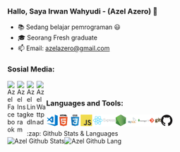 ### Hallo, Saya Irwan Wahyudi - (Azel Azero) 👋

- 📚 Sedang belajar pemrograman 😃
- 🎓 Seorang Fresh graduate
- 📫 Email: azelazero@gmail.com

### Sosial Media:


[<img align="left" alt="Azel Facebook" width="22px" src="https://cdn.jsdelivr.net/npm/simple-icons@v3/icons/facebook.svg" />][facebook]
[<img align="left" alt="Azel Instagram" width="22px" src="https://cdn.jsdelivr.net/npm/simple-icons@v3/icons/instagram.svg" />][instagram]
[<img align="left" alt="Azel LinkedIn" width="22px" src="https://cdn.jsdelivr.net/npm/simple-icons@v3/icons/linkedin.svg" />][linkedin]
[<img align="left" alt="Azel Wattpad" width="22px" src="https://cdn.jsdelivr.net/npm/simple-icons@v3/icons/wattpad.svg" />][wattpad]

<br />

### Languages and Tools:

<img align="left" alt="Visual Studio Code" width="26px" src="https://raw.githubusercontent.com/github/explore/80688e429a7d4ef2fca1e82350fe8e3517d3494d/topics/visual-studio-code/visual-studio-code.png" />
<img align="left" alt="HTML5" width="26px" src="https://raw.githubusercontent.com/github/explore/80688e429a7d4ef2fca1e82350fe8e3517d3494d/topics/html/html.png" />
<img align="left" alt="CSS3" width="26px" src="https://raw.githubusercontent.com/github/explore/80688e429a7d4ef2fca1e82350fe8e3517d3494d/topics/css/css.png" />
<img align="left" alt="JavaScript" width="26px" src="https://raw.githubusercontent.com/github/explore/80688e429a7d4ef2fca1e82350fe8e3517d3494d/topics/javascript/javascript.png" />
<img align="left" alt="React" width="26px" src="https://raw.githubusercontent.com/github/explore/80688e429a7d4ef2fca1e82350fe8e3517d3494d/topics/react/react.png" />
<img align="left" alt="React" width="26px" src="https://raw.githubusercontent.com/github/explore/80688e429a7d4ef2fca1e82350fe8e3517d3494d/topics/express/express.png" />
<img align="left" alt="Node.js" width="26px" src="https://raw.githubusercontent.com/github/explore/80688e429a7d4ef2fca1e82350fe8e3517d3494d/topics/nodejs/nodejs.png" />
<img align="left" alt="MySQL" width="26px" src="https://raw.githubusercontent.com/github/explore/80688e429a7d4ef2fca1e82350fe8e3517d3494d/topics/mysql/mysql.png" />
<img align="left" alt="MongoDB" width="26px" src="https://raw.githubusercontent.com/github/explore/80688e429a7d4ef2fca1e82350fe8e3517d3494d/topics/mongodb/mongodb.png" />
<img align="left" alt="Git" width="26px" src="https://raw.githubusercontent.com/github/explore/80688e429a7d4ef2fca1e82350fe8e3517d3494d/topics/git/git.png" />
<img align="left" alt="GitHub" width="26px" src="https://raw.githubusercontent.com/github/explore/78df643247d429f6cc873026c0622819ad797942/topics/github/github.png" />

<br />
<br />

<summary>:zap: Github Stats & Languages</summary>

  <img align="left" alt="Azel Github Stats" src="https://github-readme-stats.vercel.app/api?username=Azel333&show_icons=true&theme=dracula" />
  <img align="left" alt="Azel Github Lang" src="https://github-readme-stats.vercel.app/api/top-langs/?username=Azel333" />


[facebook]: https://facebook.com/irwandi.wahyudi.1
[instagram]: https://instagram.com/azelazero
[linkedin]: https://www.linkedin.com/in/irwan-wahyudi-8562aa1a5
[wattpad]: https://www.wattpad.com/user/AzelAzero
